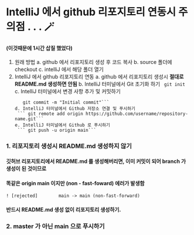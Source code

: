 # IntelliJ 에서 github 리포지토리 연동시 주의점 . . . 🪄
#### (이것때문에 1시간 삽질 했었다)

1. 원래 방법
   a. github 에서 리포지토리 생성 후 코드 복사
   b. source 폴더에 checkout
   c. intelliJ 에서 해당 폴더 열기
 2. IntelliJ 에서 github 리포지토리 연동
    a. github 에서 리포지토리 생성시 **절대로 README.md 생성하면 안됨**
    b. IntelliJ 터미널에서 Git 초기화 하기
      ``` git init```
    c.  IntelliJ 터미널에서 변경 사항 추가 및 커밋하기
      ``` git add .
         git commit -m "Initial commit"```
    d. IntelliJ 터미널에서 Github 저장소 연결 및 푸시하기
       ``` git remote add origin https://github.com/username/repository-name.git```
    e. IntelliJ 터미널에서 Github 로 푸시하기
       ``` git push -u origin main```

### 1. 리포지토리 생성시 README.md 생성하지 않기
#### 깃허브 리포지토리에서 README.md 를 생성해버리면, 이미 커밋이 되어 branch 가 생성이 된 것이므로
#### 똑같은 origin main 이지만 (non - fast-foward) 에러가 발생함
``` ! [rejected]        main -> main (non-fast-forward) ```
#### 반드시 README.md 생성 없이 리포지토리 생성하기.

### 2. master 가 아닌 main 으로 푸시하기




